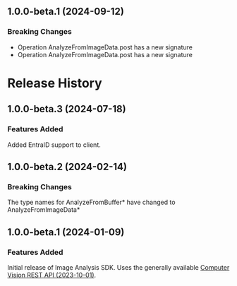 ## 1.0.0-beta.1 (2024-09-12)
    
### Breaking Changes

  - Operation AnalyzeFromImageData.post has a new signature
  - Operation AnalyzeFromImageData.post has a new signature
    
# Release History

## 1.0.0-beta.3 (2024-07-18)

### Features Added
Added EntraID support to client.

## 1.0.0-beta.2 (2024-02-14)

### Breaking Changes
The type names for AnalyzeFromBuffer* have changed to AnalyzeFromImageData*

## 1.0.0-beta.1 (2024-01-09)

### Features Added
Initial release of Image Analysis SDK. Uses the generally available [Computer Vision REST API (2023-10-01)](https://eastus.dev.cognitive.microsoft.com/docs/services/Cognitive_Services_Unified_Vision_API_2023-10-01).

